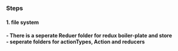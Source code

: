 <h3>Steps</h3>
<h4>1. file system</h4>
<h4>- There is a seperate Reduer folder for redux boiler-plate and store<br> - seperate folders for actionTypes, Action and reducers</h4>
